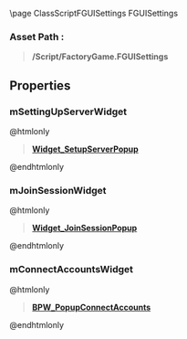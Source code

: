 \page ClassScriptFGUISettings FGUISettings
### Asset Path :
<b><blockquote>/Script/FactoryGame.FGUISettings</blockquote></b>
## Properties

### mSettingUpServerWidget
@htmlonly
<b><a href="_blueprints_game_factory_game_interface_u_i_widget__setup_server_popup.html"><blockquote>Widget_SetupServerPopup</blockquote></a></b>
@endhtmlonly

### mJoinSessionWidget
@htmlonly
<b><a href="_blueprints_game_factory_game_interface_u_i_widget__join_session_popup.html"><blockquote>Widget_JoinSessionPopup</blockquote></a></b>
@endhtmlonly

### mConnectAccountsWidget
@htmlonly
<b><a href="_blueprints_game_factory_game_interface_u_i_in_game_popup_connect_accounts_b_p_w__popup_connect_accounts.html"><blockquote>BPW_PopupConnectAccounts</blockquote></a></b>
@endhtmlonly

